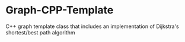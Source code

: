 # Graph-CPP-Template
C++ graph template class that includes an implementation of Dijkstra's shortest/best path algorithm
